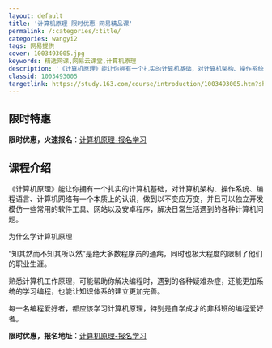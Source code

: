```yaml
---
layout: default
title: '计算机原理-限时优惠-网易精品课'
permalink: /:categories/:title/
categories: wangyi2
tags: 网易提供
cover: 1003493005.jpg
keywords: 精选网课,网易云课堂,计算机原理
description: '《计算机原理》能让你拥有一个扎实的计算机基础，对计算机架构、操作系统、编程语言、计算机网络有一个本质上的认识，做到以不变'
classid: 1003493005
targetlink: https://study.163.com/course/introduction/1003493005.htm?share=1&shareId=1025206652&utm_campaign=share&utm_medium=iphoneShare&utm_source=&utm_u=1025206652
---
```


## 限时特惠

**限时优惠，火速报名**：[计算机原理-报名学习](https://study.163.com/course/introduction/1003493005.htm?share=1&shareId=1025206652&utm_campaign=share&utm_medium=iphoneShare&utm_source=&utm_u=1025206652)

## 课程介绍

《计算机原理》能让你拥有一个扎实的计算机基础，对计算机架构、操作系统、编程语言、计算机网络有一个本质上的认识，做到以不变应万变，并且可以独立开发模仿一些常用的软件工具、网站以及安卓程序，解决日常生活遇到的各种计算机问题。



为什么学计算机原理

“知其然而不知其所以然”是绝大多数程序员的通病，同时也极大程度的限制了他们的职业生涯。



熟悉计算机工作原理，可能帮助你解决编程时，遇到的各种疑难杂症，还能更加系统的学习编程，也能让知识体系的建立更加完善。



每一名编程爱好者，都应该学习计算机原理，特别是自学成才的非科班的编程爱好者。

**限时优惠，报名地址**：[计算机原理-报名学习](https://study.163.com/course/introduction/1003493005.htm?share=1&shareId=1025206652&utm_campaign=share&utm_medium=iphoneShare&utm_source=&utm_u=1025206652)

